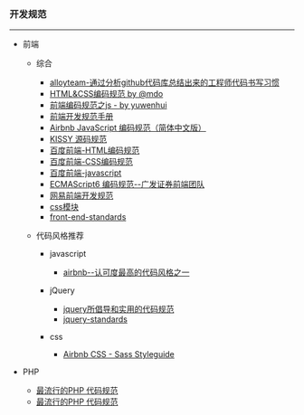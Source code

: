 ### 开发规范

---

- 前端

  - 综合
  
      - [alloyteam-通过分析github代码库总结出来的工程师代码书写习惯](http://alloyteam.github.io/CodeGuide/)
      - [ HTML&CSS编码规范 by @mdo](http://codeguide.bootcss.com/)
      - [前端编码规范之js - by yuwenhui](http://yuwenhui.github.io/)
      - [前端开发规范手册](http://zhibimo.com/read/Ashu/front-end-style-guide/)
      - [Airbnb JavaScript 编码规范（简体中文版）](https://github.com/yuche/javascript#table-of-contents)
      - [ KISSY 源码规范](http://docs.kissyui.com/1.4/docs/html/tutorials/style-guide/kissy-source-style.html)
      - [百度前端-HTML编码规范](https://github.com/ecomfe/spec/blob/master/html-style-guide.md)
      - [百度前端-CSS编码规范](https://github.com/ecomfe/spec/blob/master/css-style-guide.md)
      - [百度前端-javascript](https://github.com/ecomfe/spec)
      - [ECMAScript6 编码规范--广发证券前端团队](https://github.com/gf-rd/es6-coding-style)
      - [网易前端开发规范](http://nec.netease.com/standard)
      - [css模块](http://www.75team.com/archives/1049)
      - [front-end-standards](http://front-end-standards.com/)

  - 代码风格推荐
    
      - javascript
        
        - [airbnb--认可度最高的代码风格之一](https://github.com/airbnb/javascript)
      
      - jQuery
      
        - [jquery所倡导和实用的代码规范](http://contribute.jquery.org/style-guide/js/)
        - [jquery-standards](http://lab.abhinayrathore.com/jquery-standards/)
      
      - css
      
        - [Airbnb CSS - Sass Styleguide](https://github.com/airbnb/css)

- PHP

  - [最流行的PHP 代码规范](https://segmentfault.com/a/1190000000443795)
  - [最流行的PHP 代码规范](https://github.com/hfcorriez/fig-standards/blob/zh_CN/%E6%8E%A5%E5%8F%97/PSR-2-coding-style-guide.md)
